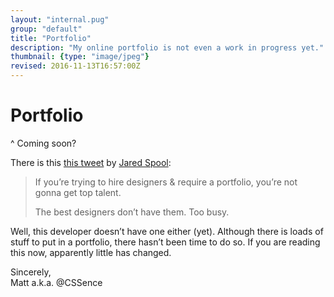 ```yaml
---
layout: "internal.pug"
group: "default"
title: "Portfolio"
description: "My online portfolio is not even a work in progress yet."
thumbnail: {type: "image/jpeg"}
revised: 2016-11-13T16:57:00Z
---
```


# Portfolio
^ Coming soon?

There is this [this tweet](https://twitter.com/jmspool/status/793837434207367168) by [Jared Spool](https://twitter.com/jmspool):

> If you’re trying to hire designers & require a portfolio, you’re not gonna get top talent.
>
> The best designers don’t have them. Too busy.

Well, this developer doesn’t have one either (yet). Although there is loads of stuff to put in a portfolio, there hasn’t been time to do so. If you are reading this now, apparently little has changed.

Sincerely,  
Matt a.k.a. @CSSence
